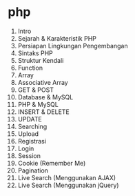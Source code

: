 # php

1. Intro
2. Sejarah & Karakteristik PHP
3. Persiapan Lingkungan Pengembangan
4. Sintaks PHP
5. Struktur Kendali
6. Function
7. Array
8. Associative Array
9. GET & POST
10. Database & MySQL
11. PHP & MySQL
12. INSERT & DELETE
13. UPDATE
14. Searching
15. Upload
16. Registrasi
17. Login
18. Session
19. Cookie (Remember Me)
20. Pagination
21. Live Search (Menggunakan AJAX)
22. Live Search (Menggunakan jQuery)
